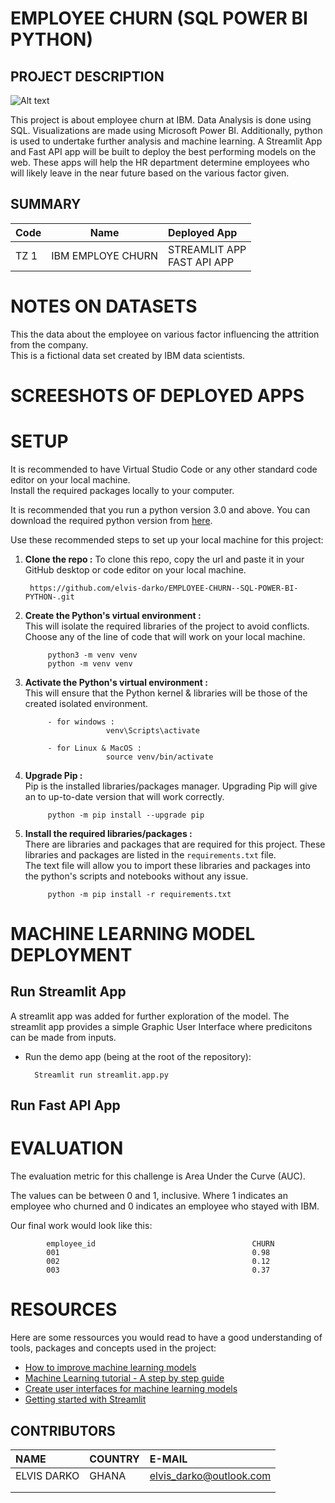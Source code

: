 # EMPLOYEE CHURN (SQL POWER BI PYTHON)

## PROJECT DESCRIPTION

![Alt text](https://github.com/elvis-darko/EMPLOYEE-CHURN--SQL-POWER-BI-PYTHON-/raw/main/Assets/images/ibm_1.webp)

This project is about employee churn at IBM. Data Analysis is done using SQL. Visualizations are made using Microsoft Power BI. Additionally, python is used to undertake further analysis and machine learning. A Streamlit App and Fast API app will be built to deploy the best performing models on the web. These apps will help the HR department determine employees who will likely leave in the near future based on the various factor given.


## SUMMARY
| Code      | Name        |   Deployed App |
|-----------|-------------|:------|
|TZ 1       | IBM EMPLOYE CHURN  | STREAMLIT APP<br />FAST API APP|



# NOTES ON DATASETS
This the data about the employee on various factor influencing the attrition from the company.
<br />
 This is a fictional data set created by IBM data scientists.

# SCREESHOTS OF DEPLOYED APPS


# SETUP
It is recommended to have Virtual Studio Code or any other standard code editor on your local machine.<br />Install the required packages locally to your computer.

It is recommended that you run a python version 3.0 and above. 
You can download the required python version from [here](https://www.python.org/downloads/).

Use these recommended steps to set up your local machine for this project:

1. **Clone the repo :** To clone this repo, copy the url and paste it in your GitHub desktop or code editor on your local machine.
        
        https://github.com/elvis-darko/EMPLOYEE-CHURN--SQL-POWER-BI-PYTHON-.git

1. **Create the Python's virtual environment :** <br />This will isolate the required libraries of the project to avoid conflicts.<br />Choose any of the line of code that will work on your local machine.

            python3 -m venv venv
            python -m venv venv


2. **Activate the Python's virtual environment :**<br />This will ensure that the Python kernel & libraries will be those of the created isolated environment.

            - for windows : 
                         venv\Scripts\activate

            - for Linux & MacOS :
                         source venv/bin/activate


3. **Upgrade Pip :**<br />Pip is the installed libraries/packages manager. Upgrading Pip will give an to up-to-date version that will work correctly.

            python -m pip install --upgrade pip


4. **Install the required libraries/packages :**<br />There are libraries and packages that are required for this project. These libraries and packages are listed in the `requirements.txt` file.<br />The text file will allow you to import these libraries and packages into the python's scripts and notebooks without any issue.

            python -m pip install -r requirements.txt 

# MACHINE LEARNING MODEL DEPLOYMENT
## Run Streamlit App
A streamlit app was added for further exploration of the model. The streamlit app provides a simple Graphic User Interface where predicitons can be made from inputs.

- Run the demo app (being at the root of the repository):
        
        Streamlit run streamlit.app.py

## Run Fast API App

# EVALUATION
The evaluation metric for this challenge is Area Under the Curve (AUC).

The values can be between 0 and 1, inclusive. Where 1 indicates an employee who churned and 0 indicates an employee who stayed with IBM.

Our final work would look like this:

            employee_id                                   CHURN
            001                                           0.98
            002                                           0.12
            003                                           0.37


# RESOURCES
Here are some ressources you would read to have a good understanding of tools, packages and concepts used in the project:
- [How to improve machine learning models](https://neptune.ai/blog/improving-ml-model-performance)
- [Machine Learning tutorial - A step by step guide](https://github.com/eaedk/Machine-Learning-Tutorials/blob/main/ML_Step_By_Step_Guide.ipynb)
- [Create user interfaces for machine learning models](https://www.youtube.com/watch?v=RiCQzBluTxU)
- [Getting started with Streamlit](https://docs.streamlit.io/library/get-started)


## CONTRIBUTORS
| NAME  |   COUNTRY |   E-MAIL  |
|:------|:----------|:----------|
|ELVIS DARKO|GHANA|elvis_darko@outlook.com|
|           |       |           |
|           |       |           |


